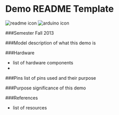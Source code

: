 Demo README Template
==================
![readme icon](https://github.com/TinkerUMD/TinkerUMD/icons/readmeicon.jpg)
![arduino icon](https://github.com/TinkerUMD/TinkerUMD/icons/arduinocodeicon.jpg)

###Semester
Fall 2013

###Model
description of what this demo is

###Hardware
* list of hardware components
* 

###Pins
list of pins used and their purpose

###Purpose
significance of this demo

###References
* list of resources
